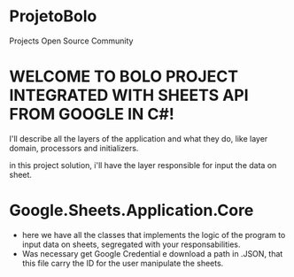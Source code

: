 # ProjetoBolo
Projects Open Source Community

# WELCOME TO BOLO PROJECT INTEGRATED WITH SHEETS API FROM GOOGLE IN C#!

I'll describe all the layers of the application and what they do, like layer domain, processors and initializers.

in this project solution, i'll have the layer responsible for input the data on sheet.

 
# Google.Sheets.Application.Core 
 - here we have all the classes that implements the logic of the program to input data on sheets, segregated with your responsabilities.
 - Was necessary get Google Credential e download a path in .JSON, that this file carry the ID for the user manipulate the sheets. 
 



 
 

